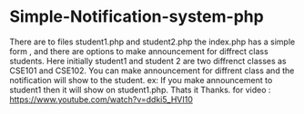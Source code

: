 # Simple-Notification-system-php
There are to files student1.php and student2.php 
the index.php has a simple form , and there are options to make announcement for diffrect class students. 
Here initially student1 and student 2 are two diffrenct classes as CSE101 and CSE102. 
You can make announcement for diffrent class and the notification will show to the student. 
ex: If you make announcement to student1 then it will show on student1.php. 
Thats it  Thanks.
for video : https://www.youtube.com/watch?v=ddki5_HVI10
